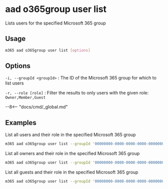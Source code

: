 # aad o365group user list

Lists users for the specified Microsoft 365 group

## Usage

```sh
m365 aad o365group user list [options]
```

## Options

`-i, --groupId <groupId>`
: The ID of the Microsoft 365 group for which to list users

`-r, --role [role]`
: Filter the results to only users with the given role: `Owner,Member,Guest`

--8<-- "docs/cmd/_global.md"

## Examples

List all users and their role in the specified Microsoft 365 group

```sh
m365 aad o365group user list --groupId '00000000-0000-0000-0000-000000000000'
```

List all owners and their role in the specified Microsoft 365 group

```sh
m365 aad o365group user list --groupId '00000000-0000-0000-0000-000000000000' --role Owner
```

 List all guests and their role in the specified Microsoft 365 group

```sh
m365 aad o365group user list --groupId '00000000-0000-0000-0000-000000000000' --role Guest
```
